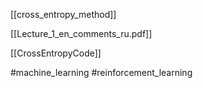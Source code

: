 [[cross_entropy_method]]

[[Lecture_1_en_comments_ru.pdf]]

[[CrossEntropyCode]]

#machine_learning #reinforcement_learning 
